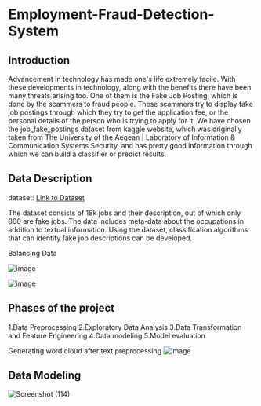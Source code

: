 # Employment-Fraud-Detection-System
## Introduction
Advancement in technology has made one's life extremely facile. With these developments 
in technology, along with the benefits there have been many threats arising too. One of them is the 
Fake Job Posting, which is done by the scammers to fraud people. These scammers try to display 
fake job postings through which they try to get the application fee, or the personal details of the 
person who is trying to apply for it. We have chosen the job_fake_postings dataset from kaggle 
website, which was originally taken from The University of the Aegean | Laboratory of 
Information & Communication Systems Security, and has pretty good information through which 
we can build a classifier or predict results.
## Data Description
dataset:
[Link to Dataset](https://www.kaggle.com/datasets/josereimondez/fake-jobs-posting-detection?select=fake_job_postings.csv)

The dataset consists of 18k jobs and their description, out of which only 800 are fake jobs. 
The data includes meta-data about the occupations in addition to textual information. Using the 
dataset, classification algorithms that can identify fake job descriptions can be developed.

Balancing Data 

![image](https://github.com/BhuvanaTerala/Employment-Fraud-Detection-System/assets/159866484/ce1afd74-00f4-4d45-8609-34acfffe55a5)

![image](https://github.com/BhuvanaTerala/Employment-Fraud-Detection-System/assets/159866484/3e12175b-acea-4363-bfa3-a6618b0cbeca)


## Phases of the project
1.Data Preprocessing
2.Exploratory Data Analysis
3.Data Transformation and Feature Engineering
4.Data modeling
5.Model evaluation

Generating word cloud after text preprocessing
![image](https://github.com/BhuvanaTerala/Employment-Fraud-Detection-System/assets/159866484/6b0dd35e-5bd0-45a3-bd04-bdedaab40492)

## Data Modeling
![Screenshot (114)](https://github.com/BhuvanaTerala/Employment-Fraud-Detection-System/assets/159866484/a125eea8-22f3-41c1-8a17-f35f14133556)



